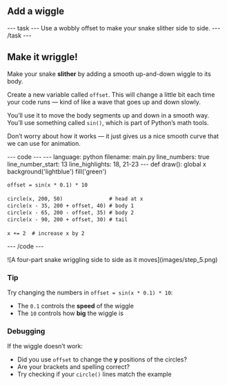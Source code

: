 <h2 class="c-project-heading--task">Add a wiggle</h2>
--- task ---
Use a wobbly offset to make your snake slither side to side.
--- /task ---

<h2 class="c-project-heading--explainer">Make it wriggle!</h2>

Make your snake **slither** by adding a smooth up-and-down wiggle to its body.

Create a new variable called `offset`. This will change a little bit each time your code runs — kind of like a wave that goes up and down slowly.

You’ll use it to move the body segments up and down in a smooth way.  
You’ll use something called `sin()`, which is part of Python’s math tools.

Don’t worry about how it works — it just gives us a nice smooth curve that we can use for animation.

<div class="c-project-code">
--- code ---
---
language: python
filename: main.py
line_numbers: true
line_number_start: 13
line_highlights: 18, 21-23
---
def draw():
    global x
    background('lightblue')
    fill('green')

    offset = sin(x * 0.1) * 10

    circle(x, 200, 50)               # head at x
    circle(x - 35, 200 + offset, 40) # body 1
    circle(x - 65, 200 - offset, 35) # body 2
    circle(x - 90, 200 + offset, 30) # tail

    x += 2  # increase x by 2
--- /code ---
</div>

<div class="c-project-output">
![A four-part snake wriggling side to side as it moves](images/step_5.png)
</div>

<div class="c-project-callout c-project-callout--tip">

### Tip

Try changing the numbers in `offset = sin(x * 0.1) * 10`:
- The `0.1` controls the **speed** of the wiggle
- The `10` controls how **big** the wiggle is

</div>

<div class="c-project-callout c-project-callout--debug">

### Debugging

If the wiggle doesn’t work:<br />
- Did you use `offset` to change the **y** positions of the circles?<br />
- Are your brackets and spelling correct?<br />
- Try checking if your `circle()` lines match the example

</div>
